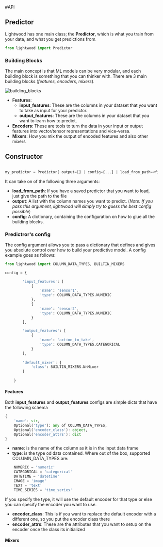 #API

## Predictor
Lightwood has one main class; the **Predictor**, which is what you train from your data, and what you get predictions from.


```python
from lightwood import Predictor

```

### Building Blocks

The main concept is that ML models can be very modular, and each building block is something that you can thinker with. There are 3 main building blocks (*features, encoders, mixers*).

![building_blocks](https://1fykyq3mdn5r21tpna3wkdyi-wpengine.netdna-ssl.com/wp-content/uploads/2019/02/image3-1068x927.png)


* **Features**:
    * **input_features**: These are the columns in your dataset that you want to take as input for your predictor.
    * **output_features**: These are the columns in your dataset that you want to learn how to predict.
* **Encoders**: These are tools to turn the data in your input or output features into vector/tensor representations and vice-versa.
* **Mixers**: How you mix the output of encoded features and also other mixers


## Constructor

```python

my_predictor = Predictor( output=[] | config={...} | load_from_path=<file_path>)

```
It can take on of the following three arguments:

* **load_from_path**: If you have a saved predictor that you want to load, just give the path to the file
* **output**: A list with the column names you want to predict. (*Note: If you pass this argument, lightwood will simply try to guess the best config possible*)
* **config**: A dictionary, containing the configuration on how to glue all the building blocks. 

### Predictror's **config**

The config argument allows you to pass a dictionary that defines and gives you absolute control over how to build your predictive model.
A config example goes as follows:
```python
from lightwood import COLUMN_DATA_TYPES, BUILTIN_MIXERS

config = {

        'input_features': [
            {
                'name': 'sensor1',
                'type': COLUMN_DATA_TYPES.NUMERIC
            },
            {
                'name': 'sensor2',
                'type': COLUMN_DATA_TYPES.NUMERIC
            }
        ],

        'output_features': [
            {
                'name': 'action_to_take',
                'type': COLUMN_DATA_TYPES.CATEGORICAL
            }
        ],
        
        'default_mixer': {
            'class': BUILTIN_MIXERS.NnMixer
        }
        
    }
```






#### Features

Both **input_features** and **output_features** configs are simple dicts that have the following schema

```python
{
    'name': str,
    Optional('type'): any of COLUMN_DATA_TYPES,
    Optional('encoder_class'): object,
    Optional('encoder_attrs'): dict
}
```

* **name**: is the name of the column as it is in the input data frame
* **type**: is the type od data contained. Where out of the box, supported COLUMN_DATA_TYPES are:

```python
    NUMERIC = 'numeric'
    CATEGORICAL = 'categorical'
    DATETIME = 'datetime'
    IMAGE = 'image'
    TEXT = 'text'
    TIME_SERIES = 'time_series'
```

If you specify the type, it will use the default encoder for that type or else you can specify the encoder you want to use. 

* **encoder_class**: This is if you want to replace the default encoder with a different one, so you put the encoder class there
* **encoder_attrs**: These are the attributes that you want to setup on the encoder once the class its initialized 


#### Mixers